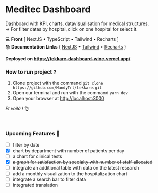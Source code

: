 # Meditec Dashboard

Dashboard with KPI, charts, datavisualisation for medical structures.<br>
→ For filter datas by hospital, click on one hospital for select it.<br>

💻 **Front** [ NextJS • TypeScript • Tailwind • Recharts ]<br>
📚 **Documentation Links**
{ [NextJS](https://nextjs.org/) •
[Tailwind](https://tailwindcss.com/) •
[Recharts](https://recharts.org/en-US) }

**Deployed on https://tekkare-dashboard-wine.vercel.app/**
<br>

### How to run project ?

1. Clone project with the command `git clone https://github.com/MandyTrl/tekkare.git`
2. Open our terminal and run with the command `yarn dev`
3. Open your browser at [http://localhost:3000](http://localhost:3000/)

_Et voilà !_ 👌

<br>

### Upcoming Features 🚀

- [ ] filter by date
- [x] ~~chart by department with number of patients per day~~
- [ ] a chart for clinical tests
- [x] ~~a graph for satisfaction by specialty with number of staff allocated~~
- [ ] integrate an additional table with data on the latest research
- [ ] add a monthly visualization to the hospitalization chart
- [ ] integrate a search bar to filter data
- [ ] integrated translation
